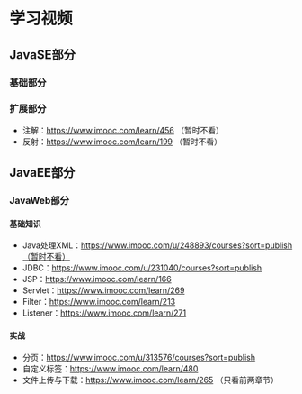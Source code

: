 # 学习视频

## JavaSE部分

### 基础部分

### 扩展部分

- 注解：https://www.imooc.com/learn/456  （暂时不看）
- 反射：https://www.imooc.com/learn/199 （暂时不看）

## JavaEE部分

### JavaWeb部分

#### 基础知识

 - Java处理XML：https://www.imooc.com/u/248893/courses?sort=publish（暂时不看）
 - JDBC：https://www.imooc.com/u/231040/courses?sort=publish
 - JSP：https://www.imooc.com/learn/166 
 - Servlet：https://www.imooc.com/learn/269
 - Filter：https://www.imooc.com/learn/213
 - Listener：https://www.imooc.com/learn/271

#### 实战

- 分页：https://www.imooc.com/u/313576/courses?sort=publish
- 自定义标签：<https://www.imooc.com/learn/480>
- 文件上传与下载：<https://www.imooc.com/learn/265>  （只看前两章节）



